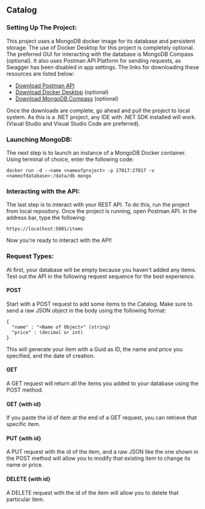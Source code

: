 ## Catalog

### Setting Up The Project:
This project uses a MongoDB docker image for its database and persistent storage. The use of Docker Desktop for this project is completely optional. The preferred GUI for interacting with the database is MongoDB Compass (optional).
It also uses Postman API Platform for sending requests, as Swagger has been disabled in app settings. The links for downloading these resources are listed below:
- [Download Postman API](https://www.postman.com/downloads/)
- [Download Docker Desktop](https://www.docker.com/products/docker-desktop/) (optional)
- [Download MongoDB Compass](https://www.mongodb.com/try/download/compass) (optional)

Once the downloads are complete, go ahead and pull the project to local system. As this is a .NET project, any IDE with .NET SDK installed will work. 
(Visual Studio and Visual Studio Code are preferred).

### Launching MongoDB:
The next step is to launch an instance of a MongoDB Docker container. Using terminal of choice, enter the following code:
```
docker run -d --name <nameofproject> -p 27017:27017 -v <nameofdatabase>:/data/db mongo
```

### Interacting with the API:
The last step is to interact with your REST API. To do this, run the project from local repository.
Once the project is running, open Postman API. In the address bar, type the following:
```
https://localhost:5001/items
```
Now you're ready to interact with the API!

### Request Types:
At first, your database will be empty because you haven't added any items. Test out the API in the following request sequence for the best experience.
#### POST
Start with a POST request to add some items to the Catalog. Make sure to send a raw JSON object in the body using the following format:
```
{
  "name" : "<Name of Object>" (string)
  "price" : (decimal or int)
}
```
This will generate your item with a Guid as ID, the name and price you specified, and the date of creation.
#### GET
A GET request will return all the items you added to your database using the POST method.
#### GET {with id}
If you paste the id of item at the end of a GET request, you can retrieve that specific item.
#### PUT {with id}
A PUT request with the id of the item, and a raw JSON like the one shown in the POST method will allow you to modify that existing item to change its name or price.
#### DELETE {with id}
A DELETE request with the id of the item will allow you to delete that particular item.
